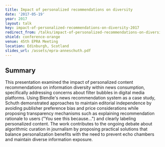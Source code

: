 ```yaml
---
title: Impact of personalized recommendations on diversity
date: '2017-05-19'
year: 2017
layout: talk
key: impact-of-personalized-recommendations-on-diversity-2017
redirect_from: /talks/impact-of-personalized-recommendations-on-diversit-2017.html
shield: conference-orange
venue: 45th EPRA Meeting
location: Edinburgh, Scotland
slides_url: /assets/epra-anneschuth.pdf
---
```


## Summary

This presentation examined the impact of personalized content recommendations on information diversity within news consumption, specifically addressing concerns about filter bubbles in digital media platforms. Using Blendle's news recommendation system as a case study, Schuth demonstrated approaches to maintain editorial independence by avoiding publisher preference bias and price considerations while proposing transparency mechanisms such as explaining recommendation rationale to users ("You see this because...") and clearly labeling personalized content. The work contributes to the ongoing debate about algorithmic curation in journalism by proposing practical solutions that balance personalization benefits with the need to prevent echo chambers and maintain diverse information exposure.

